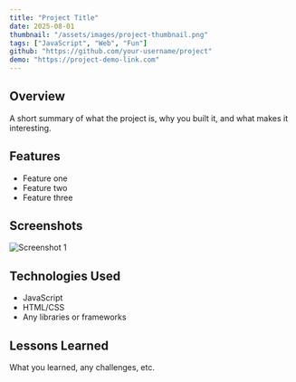 ```yaml
---
title: "Project Title"
date: 2025-08-01
thumbnail: "/assets/images/project-thumbnail.png"
tags: ["JavaScript", "Web", "Fun"]
github: "https://github.com/your-username/project"
demo: "https://project-demo-link.com"
---
```


## Overview

A short summary of what the project is, why you built it, and what makes it interesting.

## Features

- Feature one
- Feature two
- Feature three

## Screenshots

![Screenshot 1](/assets/images/project-screenshot1.png)

## Technologies Used

- JavaScript
- HTML/CSS
- Any libraries or frameworks

## Lessons Learned

What you learned, any challenges, etc.